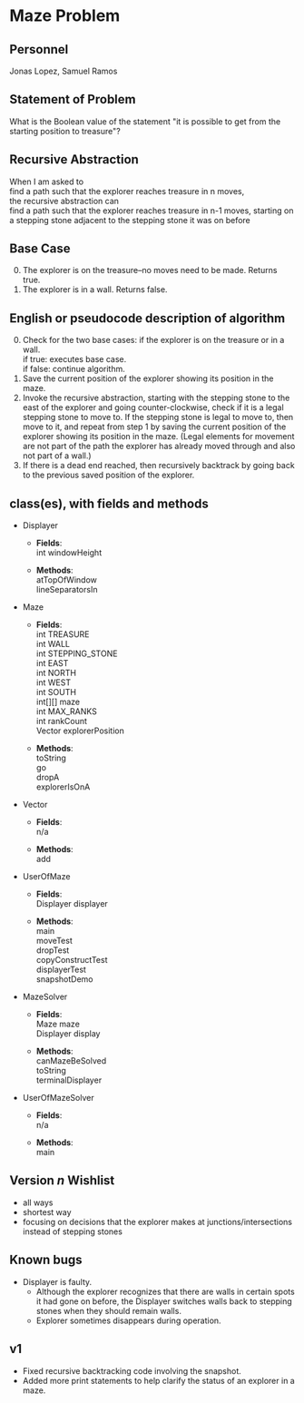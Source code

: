 # Maze Problem

## Personnel
Jonas Lopez, Samuel Ramos

## Statement of Problem
What is the Boolean value of the statement "it is possible to get from the starting position to treasure"?

## Recursive Abstraction
When I am asked to <br />
find a path such that the explorer reaches treasure in n moves, <br />
the recursive abstraction can <br />
find a path such that the explorer reaches treasure in n-1 moves, starting on a stepping stone adjacent to the stepping stone it was on before

## Base Case
0. The explorer is on the treasure–no moves need to be made. Returns true.
1. The explorer is in a wall. Returns false.

## English or pseudocode description of algorithm
0. Check for the two base cases: if the explorer is on the treasure or in a wall. <br />
    if true: executes base case. <br />
    if false: continue algorithm.
1. Save the current position of the explorer showing its position in the maze.  
2. Invoke the recursive abstraction, starting with the stepping stone to the east of the explorer and going counter-clockwise, check if it is a legal stepping stone to move to. If the stepping stone is legal to move to, then move to it, and repeat from step 1 by saving the current position of the explorer showing its position in the maze.
(Legal elements for movement are not part of the path the explorer has already moved through and also not part of a wall.) 
3. If there is a dead end reached, then recursively backtrack by going back to the previous saved position of the explorer.


## class(es), with fields and methods
* Displayer  
  * **Fields**:  
int windowHeight   

  * **Methods**:  
atTopOfWindow  
lineSeparatorsIn  
  
* Maze  
  * **Fields**:  
int TREASURE  
int WALL  
int STEPPING_STONE  
int EAST  
int NORTH  
int WEST  
int SOUTH  
int[][] maze  
int MAX_RANKS  
int rankCount  
Vector explorerPosition  

  * **Methods**:  
toString  
go  
dropA  
explorerIsOnA   
  
* Vector  
  * **Fields**:  
n/a
  
  * **Methods**:  
add
  
* UserOfMaze  
  * **Fields**:  
Displayer displayer  
  
  * **Methods**:    
main  
moveTest  
dropTest  
copyConstructTest  
displayerTest  
snapshotDemo  

* MazeSolver
  * **Fields**:  
Maze maze  
Displayer display  

  * **Methods**:  
canMazeBeSolved  
toString  
terminalDisplayer

* UserOfMazeSolver
  * **Fields**:  
n/a  

  * **Methods**:  
main
  
## Version *n* Wishlist
* all ways
* shortest way
* focusing on decisions that the explorer makes at junctions/intersections instead of stepping stones

## Known bugs
* Displayer is faulty.
  * Although the explorer recognizes that there are walls in certain spots it had gone on before, the Displayer switches walls back to stepping stones when they should remain walls.
  * Explorer sometimes disappears during operation.

## v1
* Fixed recursive backtracking code involving the snapshot.
* Added more print statements to help clarify the status of an explorer in a maze.
